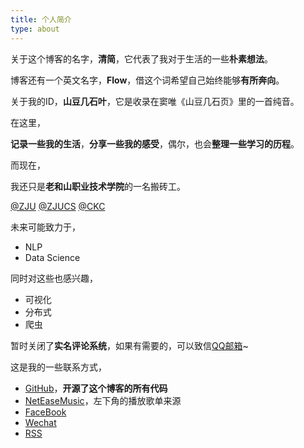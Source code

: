```yaml
---
title: 个人简介
type: about
---
```


关于这个博客的名字，**清简**，它代表了我对于生活的一些**朴素想法**。

博客还有一个英文名字，**Flow**，借这个词希望自己始终能够**有所奔向**。

关于我的ID，**山豆几石叶**，它是收录在窦唯《山豆几石页》里的一首纯音。

在这里，

**记录一些我的生活**，**分享一些我的感受**，偶尔，也会**整理一些学习的历程**。

而现在，

我还只是**老和山职业技术学院**的一名搬砖工。

[@ZJU](http://www.zju.edu.cn) [@ZJUCS](http://www.cs.zju.edu.cn) [@CKC](http://ckc.zju.edu.cn)

未来可能致力于，

- NLP
- Data Science

同时对这些也感兴趣，

- 可视化
- 分布式
- 爬虫

暂时关闭了**实名评论系统**，如果有需要的，可以致信[QQ邮箱](mailto:527892245@qq.com)~

这是我的一些联系方式，

- [GitHub](https://github.com/ttcqaq)，**开源了这个博客的所有代码**
- [NetEaseMusic](https://music.163.com/#/user/home?id=35340863)，左下角的播放歌单来源
- [FaceBook](https://www.facebook.com/profile.php?id=100032502468035)
- [Wechat](/assets/wechat.jpg)
- [RSS](/atom.xml)
